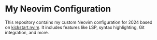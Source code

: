 # My Neovim Configuration

This repository contains my custom Neovim configuration for 2024 based on [kickstart.nvim](https://github.com/nvim-lua/kickstart.nvim). It includes features like LSP, syntax highlighting, Git integration, and more.
